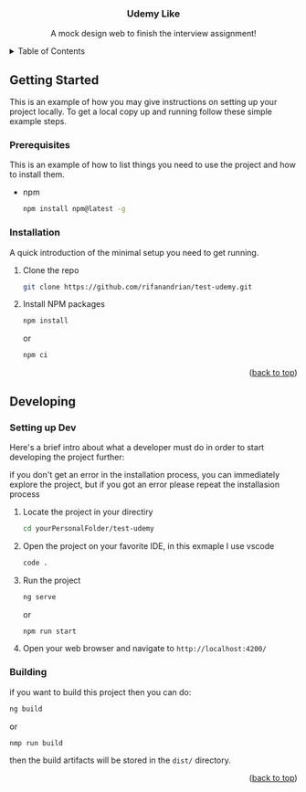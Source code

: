 <div align="center">
  <h3 align="center">Udemy Like</h3>
  <p align="center">
    A mock design web to finish the interview assignment!
  </p>
</div>



<!-- TABLE OF CONTENTS -->
<details>
  <summary>Table of Contents</summary>
  <ol>
    <li>
      <a href="#getting-started">Getting Started</a>
      <ul>
        <li><a href="#prerequisites">Prerequisites</a></li>
        <li><a href="#installation">Installation</a></li>
      </ul>
    </li>
    <li><a href="#usage">Usage</a></li>
    <li><a href="#roadmap">Roadmap</a></li>
    <li><a href="#contributing">Contributing</a></li>
    <li><a href="#license">License</a></li>
    <li><a href="#contact">Contact</a></li>
    <li><a href="#acknowledgments">Acknowledgments</a></li>
  </ol>
</details>

## Getting Started

This is an example of how you may give instructions on setting up your project locally.
To get a local copy up and running follow these simple example steps.

### Prerequisites

This is an example of how to list things you need to use the project and how to install them.
* npm
  ```sh
  npm install npm@latest -g
  ```

### Installation

A quick introduction of the minimal setup you need to get running.

1. Clone the repo
   ```sh
   git clone https://github.com/rifanandrian/test-udemy.git
   ```
2. Install NPM packages
   ```sh
   npm install
   ```
   or
   ```sh
   npm ci
   ```
<p align="right">(<a href="#readme-top">back to top</a>)</p>



<!-- USAGE EXAMPLES -->
## Developing

### Setting up Dev

Here's a brief intro about what a developer must do in order to start developing
the project further:

if you don't get an error in the installation process, you can immediately explore the project,
but if you got an error please repeat the installasion process

1. Locate the project in your directiry
   ```sh
   cd yourPersonalFolder/test-udemy
   ```
2. Open the project on your favorite IDE, in this exmaple I use vscode
   ```sh
   code .
   ```
3. Run the project
   ```sh
   ng serve
   ```
   or
   ```sh
   npm run start
   ```
4. Open your web browser and navigate to `http://localhost:4200/`

### Building

if you want to build this project then you can do:

```sh
ng build
```
or 
```sh
nmp run build
```

then the build artifacts will be stored in the `dist/` directory.

<p align="right">(<a href="#readme-top">back to top</a>)</p>

